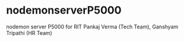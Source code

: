 # nodemonserverP5000
nodemon server P5000 for RIT Pankaj Verma (Tech Team), Ganshyam Tripathi (HR Team)
